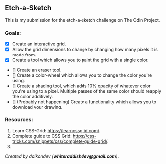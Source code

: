 ## Etch-a-Sketch

This is my submission for the etch-a-sketch challenge on The Odin Project.

### Goals:
- [x] Create an interactive grid.
- [x] Allow the grid dimensions to change by changing how many pixels it is made from.
- [x] Create a tool which allows you to paint the grid with a single color.
- [] Create an eraser tool.
- [] Create a color-wheel which allows you to change the color you're using.
- [] Create a shading tool, which adds 10% opacity of whatever color you're using to a pixel.
Multiple passes of the same color should reapply the color additively.
- [] (Probably not happening) Create a functionality which allows you to download your drawing.

### Resources:
1. Learn CSS-Grid: https://learncssgrid.com/.
2. Complete guide to CSS Grid: https://css-tricks.com/snippets/css/complete-guide-grid/.
3. 


_Created by daikondev (__whiteraddishdev@gmail.com__)_.
